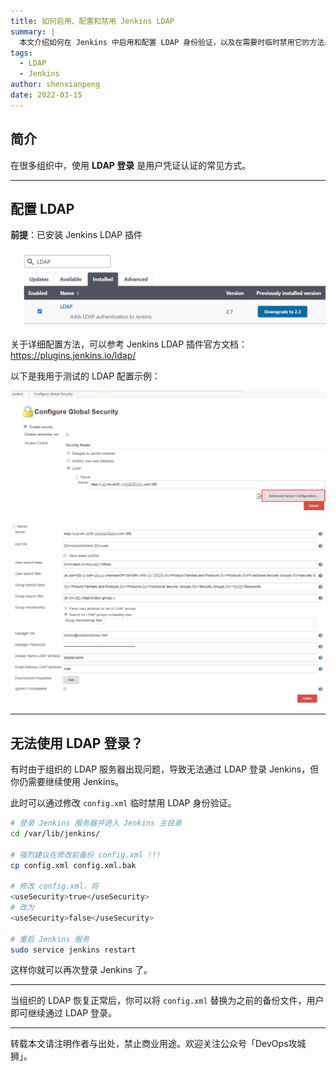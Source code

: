 ```yaml
---
title: 如何启用、配置和禁用 Jenkins LDAP
summary: |
  本文介绍如何在 Jenkins 中启用和配置 LDAP 身份验证，以及在需要时临时禁用它的方法。
tags:
  - LDAP
  - Jenkins
author: shenxianpeng
date: 2022-03-15
---
```


## 简介

在很多组织中，使用 **LDAP 登录** 是用户凭证认证的常见方式。

---

## 配置 LDAP

**前提**：已安装 Jenkins LDAP 插件

![LDAP plugin](ldap-plugin.png)

关于详细配置方法，可以参考 Jenkins LDAP 插件官方文档：  
https://plugins.jenkins.io/ldap/

以下是我用于测试的 LDAP 配置示例：

![LDAP configure1](ldap-configure1.png)

![LDAP configure2](ldap-configure2.png)

---

## 无法使用 LDAP 登录？

有时由于组织的 LDAP 服务器出现问题，导致无法通过 LDAP 登录 Jenkins，但你仍需要继续使用 Jenkins。

此时可以通过修改 `config.xml` 临时禁用 LDAP 身份验证。

```bash
# 登录 Jenkins 服务器并进入 Jenkins 主目录
cd /var/lib/jenkins/

# 强烈建议在修改前备份 config.xml !!!
cp config.xml config.xml.bak

# 修改 config.xml，将
<useSecurity>true</useSecurity>
# 改为
<useSecurity>false</useSecurity>

# 重启 Jenkins 服务
sudo service jenkins restart
```

这样你就可以再次登录 Jenkins 了。

---

当组织的 LDAP 恢复正常后，你可以将 `config.xml` 替换为之前的备份文件，用户即可继续通过 LDAP 登录。

---

转载本文请注明作者与出处，禁止商业用途。欢迎关注公众号「DevOps攻城狮」。

